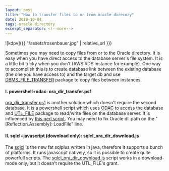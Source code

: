```yaml
---
layout: post
title: "How to transfer files to or from oracle direcory"
date: 2018-10-04
tags: oracle directory
excerpt_separator: <!--more-->
---
```


![kdpv]({{ "/assets/rosenbauer.jpg" | relative_url }})

Sometimes you may need to copy files from or to the Oracle directory.
It is easy when you have direct access to the database server's file system.
It is a little bit tricky when you don't (AWS RDS instance for example).
One way to accomplish this is to create database link between the existing database (the one you have access to) and the target db 
 and use [DBMS_FILE_TRANSFER](https://docs.oracle.com/en/database/oracle/oracle-database/19/arpls/DBMS_FILE_TRANSFER.html) package to copy files between instances.

#### I. powershell+odac: ora_dir_transfer.ps1
[ora_dir_transfer.ps1](https://github.com/anilech/oracle_directory_transfer) is another solution which doesn't require the second database.
It is a powershell script which uses [ODAC](https://www.oracle.com/technetwork/topics/dotnet/downloads/odacdeploy-4242173.html) to access the database and [UTL_FILE](https://docs.oracle.com/en/database/oracle/oracle-database/19/arpls/UTL_FILE.html) package to read/write files on the database server.
It is influenced by [this perl script](https://stackoverflow.com/questions/29431398/perl-script-to-download-raw-files-from-amazon-oracle-rds).
You may need to fix Oracle dll path on the "[Reflection.Assembly]::LoadFile" line.

#### II. sqlcl+javascript (download only): sqlcl_ora_dir_download.js
The [sqlcl](https://www.oracle.com/database/technologies/appdev/sqlcl.html) is the new fat sqlplus written in java, therefore it supports a bunch of platforms.
It runs javascript natively, so it is possible to create quite powerfull scripts.
The [sqlcl_ora_dir_download.js](https://github.com/anilech/oracle_directory_transfer/) script works in a download-mode only,
but it doesn't require the UTL_FILE's grant.
<!--more-->
